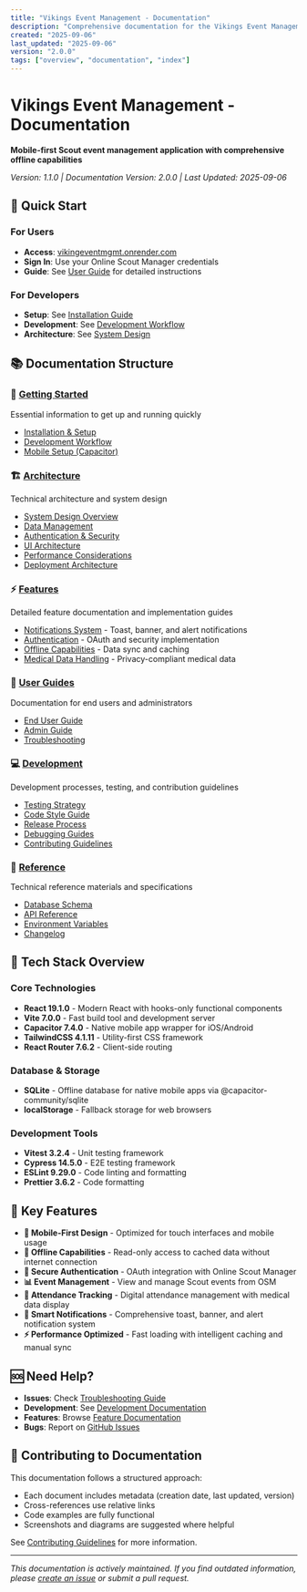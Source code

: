 ```yaml
---
title: "Vikings Event Management - Documentation"
description: "Comprehensive documentation for the Vikings Event Management mobile application"
created: "2025-09-06"
last_updated: "2025-09-06"
version: "2.0.0"
tags: ["overview", "documentation", "index"]
---
```


# Vikings Event Management - Documentation

**Mobile-first Scout event management application with comprehensive offline capabilities**

*Version: 1.1.0 | Documentation Version: 2.0.0 | Last Updated: 2025-09-06*

## 🚀 Quick Start

### For Users
- **Access**: [vikingeventmgmt.onrender.com](https://vikingeventmgmt.onrender.com)
- **Sign In**: Use your Online Scout Manager credentials
- **Guide**: See [User Guide](user-guides/end-user-guide.md) for detailed instructions

### For Developers
- **Setup**: See [Installation Guide](getting-started/installation.md)
- **Development**: See [Development Workflow](getting-started/development-workflow.md)
- **Architecture**: See [System Design](architecture/system-design.md)

## 📚 Documentation Structure

### 🏁 [Getting Started](getting-started/)
Essential information to get up and running quickly
- [Installation & Setup](getting-started/installation.md)
- [Development Workflow](getting-started/development-workflow.md)
- [Mobile Setup (Capacitor)](getting-started/mobile-setup.md)

### 🏗️ [Architecture](architecture/)
Technical architecture and system design
- [System Design Overview](architecture/system-design.md)
- [Data Management](architecture/data-management.md)
- [Authentication & Security](architecture/authentication.md)
- [UI Architecture](architecture/ui-architecture.md)
- [Performance Considerations](architecture/performance.md)
- [Deployment Architecture](architecture/deployment.md)

### ⚡ [Features](features/)
Detailed feature documentation and implementation guides
- [Notifications System](features/notifications/) - Toast, banner, and alert notifications
- [Authentication](features/authentication/) - OAuth and security implementation
- [Offline Capabilities](features/offline-capabilities/) - Data sync and caching
- [Medical Data Handling](features/medical-data/) - Privacy-compliant medical data

### 👥 [User Guides](user-guides/)
Documentation for end users and administrators
- [End User Guide](user-guides/end-user-guide.md)
- [Admin Guide](user-guides/admin-guide.md)
- [Troubleshooting](user-guides/troubleshooting.md)

### 💻 [Development](development/)
Development processes, testing, and contribution guidelines
- [Testing Strategy](development/testing-strategy.md)
- [Code Style Guide](development/code-style-guide.md)
- [Release Process](development/release-process.md)
- [Debugging Guides](development/debugging/)
- [Contributing Guidelines](development/contributing.md)

### 📖 [Reference](reference/)
Technical reference materials and specifications
- [Database Schema](reference/database-schema.md)
- [API Reference](reference/api-reference.md)
- [Environment Variables](reference/environment-variables.md)
- [Changelog](reference/changelog.md)

## 🔧 Tech Stack Overview

### Core Technologies
- **React 19.1.0** - Modern React with hooks-only functional components
- **Vite 7.0.0** - Fast build tool and development server
- **Capacitor 7.4.0** - Native mobile app wrapper for iOS/Android
- **TailwindCSS 4.1.11** - Utility-first CSS framework
- **React Router 7.6.2** - Client-side routing

### Database & Storage
- **SQLite** - Offline database for native mobile apps via @capacitor-community/sqlite
- **localStorage** - Fallback storage for web browsers

### Development Tools
- **Vitest 3.2.4** - Unit testing framework
- **Cypress 14.5.0** - E2E testing framework
- **ESLint 9.29.0** - Code linting and formatting
- **Prettier 3.6.2** - Code formatting

## 🎯 Key Features

- **📱 Mobile-First Design** - Optimized for touch interfaces and mobile usage
- **🔄 Offline Capabilities** - Read-only access to cached data without internet connection
- **🔐 Secure Authentication** - OAuth integration with Online Scout Manager
- **📊 Event Management** - View and manage Scout events from OSM
- **👥 Attendance Tracking** - Digital attendance management with medical data display
- **🔔 Smart Notifications** - Comprehensive toast, banner, and alert notification system
- **⚡ Performance Optimized** - Fast loading with intelligent caching and manual sync

## 🆘 Need Help?

- **Issues**: Check [Troubleshooting Guide](user-guides/troubleshooting.md)
- **Development**: See [Development Documentation](development/)
- **Features**: Browse [Feature Documentation](features/)
- **Bugs**: Report on [GitHub Issues](https://github.com/Walton-Viking-Scouts/VikingsEventMgmt/issues)

## 📝 Contributing to Documentation

This documentation follows a structured approach:
- Each document includes metadata (creation date, last updated, version)
- Cross-references use relative links
- Code examples are fully functional
- Screenshots and diagrams are suggested where helpful

See [Contributing Guidelines](development/contributing.md) for more information.

---

*This documentation is actively maintained. If you find outdated information, please [create an issue](https://github.com/Walton-Viking-Scouts/VikingsEventMgmt/issues) or submit a pull request.*